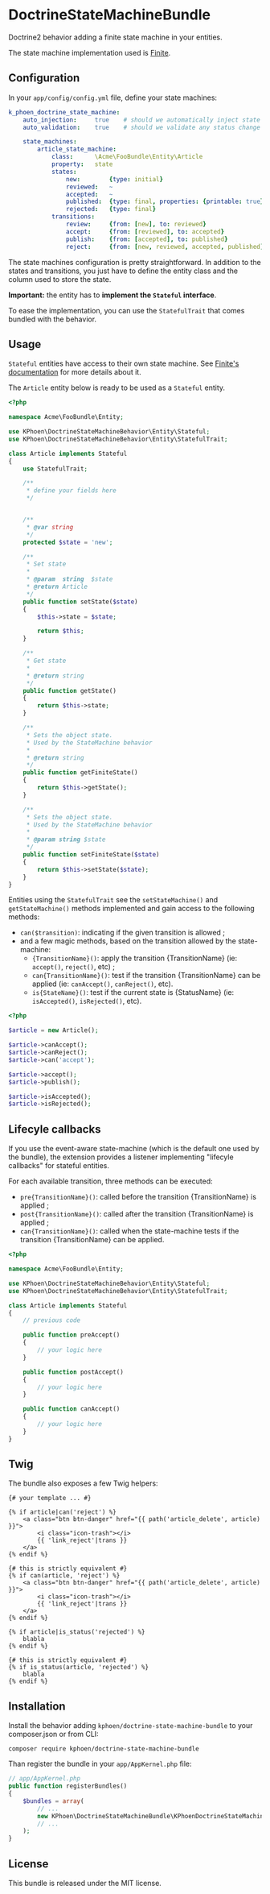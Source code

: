 DoctrineStateMachineBundle
============================

Doctrine2 behavior adding a finite state machine in your entities.

The state machine implementation used is [Finite](https://github.com/yohang/Finite).


## Configuration

In your `app/config/config.yml` file, define your state machines:

```yaml
k_phoen_doctrine_state_machine:
    auto_injection:     true    # should we automatically inject state machines into hydrated objects?
    auto_validation:    true    # should we validate any status change before the persistence happens?

    state_machines:
        article_state_machine:
            class:      \Acme\FooBundle\Entity\Article
            property:   state
            states:
                new:        {type: initial}
                reviewed:   ~
                accepted:   ~
                published:  {type: final, properties: {printable: true}}
                rejected:   {type: final}
            transitions:
                review:     {from: [new], to: reviewed}
                accept:     {from: [reviewed], to: accepted}
                publish:    {from: [accepted], to: published}
                reject:     {from: [new, reviewed, accepted, published], to: rejected}
```

The state machines configuration is pretty straightforward. In addition to the
states and transitions, you just have to define the entity class and the column
used to store the state.

**Important:** the entity has to **implement the `Stateful` interface**.

To ease the implementation, you can use the `StatefulTrait` that comes bundled
with the behavior.


## Usage

`Stateful` entities have access to their own state machine. See [Finite's
documentation](https://github.com/yohang/Finite) for more details about it.

The `Article` entity below is ready to be used as a `Stateful` entity.

```php
<?php

namespace Acme\FooBundle\Entity;

use KPhoen\DoctrineStateMachineBehavior\Entity\Stateful;
use KPhoen\DoctrineStateMachineBehavior\Entity\StatefulTrait;

class Article implements Stateful
{
    use StatefulTrait;

    /**
     * define your fields here
     */


    /**
     * @var string
     */
    protected $state = 'new';

    /**
     * Set state
     *
     * @param  string  $state
     * @return Article
     */
    public function setState($state)
    {
        $this->state = $state;

        return $this;
    }

    /**
     * Get state
     *
     * @return string
     */
    public function getState()
    {
        return $this->state;
    }

    /**
     * Sets the object state.
     * Used by the StateMachine behavior
     *
     * @return string
     */
    public function getFiniteState()
    {
        return $this->getState();
    }

    /**
     * Sets the object state.
     * Used by the StateMachine behavior
     *
     * @param string $state
     */
    public function setFiniteState($state)
    {
        return $this->setState($state);
    }
}
```

Entities using the `StatefulTrait` see the `setStateMachine()` and
`getStateMachine()` methods implemented and gain access to the following
methods:
  * `can($transition)`: indicating if the given transition is allowed ;
  * and a few magic methods, based on the transition allowed by the
    state-machine:
      * `{TransitionName}()`: apply the transition {TransitionName} (ie: `accept()`, `reject()`, etc) ;
      * `can{TransitionName}()`: test if the transition {TransitionName} can be applied (ie: `canAccept()`, `canReject()`, etc).
      * `is{StateName}()`: test if the current state is {StatusName} (ie: `isAccepted()`, `isRejected()`, etc).


```php
<?php

$article = new Article();

$article->canAccept();
$article->canReject();
$article->can('accept');

$article->accept();
$article->publish();

$article->isAccepted();
$article->isRejected();
```


## Lifecyle callbacks

If you use the event-aware state-machine (which is the default one used by the
bundle), the extension provides a listener implementing "lifecyle callbacks"
for stateful entities.

For each available transition, three methods can be executed:
  * `pre{TransitionName}()`: called before the transition {TransitionName} is applied ;
  * `post{TransitionName}()`: called after the transition {TransitionName} is applied ;
  * `can{TransitionName}()`: called when the state-machine tests if the transition {TransitionName} can be applied.

```php
<?php

namespace Acme\FooBundle\Entity;

use KPhoen\DoctrineStateMachineBehavior\Entity\Stateful;
use KPhoen\DoctrineStateMachineBehavior\Entity\StatefulTrait;

class Article implements Stateful
{
    // previous code

    public function preAccept()
    {
        // your logic here
    }

    public function postAccept()
    {
        // your logic here
    }

    public function canAccept()
    {
        // your logic here
    }
}
```


## Twig

The bundle also exposes a few Twig helpers:

```jinja
{# your template ... #}

{% if article|can('reject') %}
    <a class="btn btn-danger" href="{{ path('article_delete', article) }}">
        <i class="icon-trash"></i>
        {{ 'link_reject'|trans }}
    </a>
{% endif %}

{# this is strictly equivalent #}
{% if can(article, 'reject') %}
    <a class="btn btn-danger" href="{{ path('article_delete', article) }}">
        <i class="icon-trash"></i>
        {{ 'link_reject'|trans }}
    </a>
{% endif %}

{% if article|is_status('rejected') %}
    blabla
{% endif %}

{# this is strictly equivalent #}
{% if is_status(article, 'rejected') %}
    blabla
{% endif %}
```


## Installation

Install the behavior adding `kphoen/doctrine-state-machine-bundle` to your composer.json or from CLI:

```console
composer require kphoen/doctrine-state-machine-bundle
```

Than register the bundle in your `app/AppKernel.php` file:

```php
// app/AppKernel.php
public function registerBundles()
{
    $bundles = array(
        // ...
        new KPhoen\DoctrineStateMachineBundle\KPhoenDoctrineStateMachineBundle(),
        // ...
    );
}
```


## License

This bundle is released under the MIT license.
